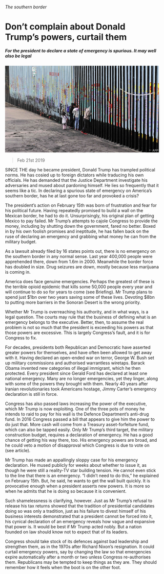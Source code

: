 ###### The southern border

# Don’t complain about Donald Trump’s powers, curtail them 

##### For the president to declare a state of emergency is spurious. It may well also be legal 

![image](images/20190223_ldp002.jpg) 

> Feb 21st 2019 

SINCE THE day he became president, Donald Trump has trampled political norms. He has cosied up to foreign dictators while traducing his own officials. He has demanded that the Justice Department investigate his adversaries and mused about pardoning himself. He lies so frequently that it seems like a tic. In declaring a spurious state of emergency on America’s southern border, has he at last gone too far and provoked a crisis? 

The president’s action on February 15th was born of frustration and fear for his political future. Having repeatedly promised to build a wall on the Mexican border, he had to do it. Unsurprisingly, his original plan of getting Mexico to pay failed. Mr Trump’s attempts to cajole Congress to provide the money, including by shutting down the government, fared no better. Boxed in by his own foolish promises and ineptitude, he has fallen back on the ruse of declaring an emergency and grabbing what money he can from the military budget. 

As a lawsuit already filed by 16 states points out, there is no emergency on the southern border in any normal sense. Last year 400,000 people were apprehended there, down from 1.6m in 2000. Meanwhile the border force has doubled in size. Drug seizures are down, mostly because less marijuana is coming in. 

America does face genuine emergencies. Perhaps the greatest of these is the terrible opioid epidemic that kills some 50,000 people every year and will continue to do so for years to come (see Briefing). Mr Trump plans to spend just $1bn over two years saving some of these lives. Devoting $8bn to putting more barriers in the Sonoran Desert is the wrong priority. 

Whether Mr Trump is overreaching his authority, and in what ways, is a legal question. The courts may rule that the business of defining what is an emergency belongs to the executive. Better, then, to assume the real problem is not so much that the president is exceeding his powers as that those powers are excessive. This is largely Congress’s fault, and it is for Congress to fix. 

For decades, presidents both Republican and Democratic have asserted greater powers for themselves, and have often been allowed to get away with it. Having declared an open-ended war on terror, George W. Bush set up military commissions and authorised warrantless wiretaps. Barack Obama invented new categories of illegal immigrant, which he then protected. Every president since Gerald Ford has declared at least one national emergency. Many are no longer emergencies, yet they linger, along with some of the powers they brought with them. Nearly 40 years after Iranian revolutionaries took Americans hostage, Jimmy Carter’s emergency declaration is still in force. 

Congress has also passed laws increasing the power of the executive, which Mr Trump is now exploiting. One of the three pots of money he intends to raid to pay for his wall is the Defence Department’s anti-drug fund. In 2016 Congress passed a bill that appears to give him the power to do just that. More cash will come from a Treasury asset-forfeiture fund, which can also be tapped easily. Only Mr Trump’s third target, the military construction budget, requires a declaration of emergency. He has a good chance of getting his way there, too. His emergency powers are broad, and he could veto a motion of disapproval which Congress is due to vote on (see article). 

Mr Trump has made an appallingly sloppy case for his emergency declaration. He mused publicly for weeks about whether to issue it, as though he were still a reality-TV star building tension. He cannot even stick to the line that there is an emergency. “I didn’t need to do this,” he explained on February 15th. But, he said, he wants to get the wall built quickly. It is provocative enough when a president asserts new powers. It is more so when he admits that he is doing so because it is convenient. 

Such shamelessness is clarifying, however. Just as Mr Trump’s refusal to release his tax returns showed that the tradition of presidential candidates doing so was only a tradition, just as his failure to divest himself of his business interests demonstrated that a president cannot be forced into it, his cynical declaration of an emergency reveals how vague and expansive that power is. It would be best if Mr Trump acted nobly. But a nation founded on law should know not to expect that of its leaders. 

Congress should take stock of its defences against bad leadership and strengthen them, as in the 1970s after Richard Nixon’s resignation. It could curtail emergency powers, say by changing the law so that emergencies expire automatically after a month or two unless Congress re-authorises them. Republicans may be tempted to keep things as they are. They should remember how it feels when the boot is on the other foot. 

